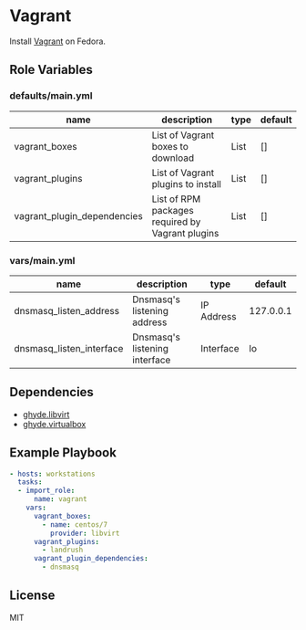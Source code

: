 # Vagrant

Install [Vagrant][vagrant] on Fedora.

## Role Variables

### defaults/main.yml

| name                        | description                                      | type | default |
| --------------------------- | ------------------------------------------------ | ---- | ------- |
| vagrant_boxes               | List of Vagrant boxes to download                | List | []      |
| vagrant_plugins             | List of Vagrant plugins to install               | List | []      |
| vagrant_plugin_dependencies | List of RPM packages required by Vagrant plugins | List | []      |

### vars/main.yml

| name                     | description                   | type       | default   |
| ------------------------ | ----------------------------- | ---------- | --------- |
| dnsmasq_listen_address   | Dnsmasq's listening address   | IP Address | 127.0.0.1 |
| dnsmasq_listen_interface | Dnsmasq's listening interface | Interface  | lo        |

## Dependencies

- [ghyde.libvirt][libvirt_role]
- [ghyde.virtualbox][virtualbox_role]

## Example Playbook

```yaml
- hosts: workstations
  tasks:
  - import_role:
      name: vagrant
    vars:
      vagrant_boxes:
        - name: centos/7
          provider: libvirt
      vagrant_plugins:
        - landrush
      vagrant_plugin_dependencies:
        - dnsmasq
```

## License

MIT

[libvirt]: https://libvirt.org
[libvirt_role]: https://galaxy.ansible.com/ghyde/libvirt
[vagrant]: https://www.vagrantup.com/
[virtualbox]: https://www.virtualbox.org
[virtualbox_role]: https://galaxy.ansible.com/ghyde/virtualbox

